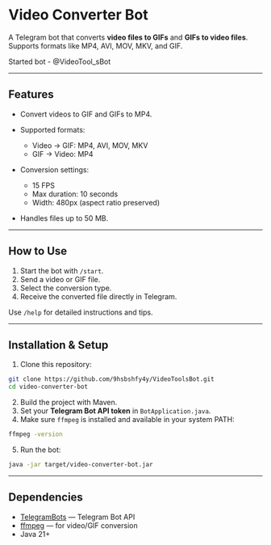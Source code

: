 # Video Converter Bot

A Telegram bot that converts **video files to GIFs** and **GIFs to video files**. 
Supports formats like MP4, AVI, MOV, MKV, and GIF. 

Started bot - @VideoTool_sBot

---

## Features

* Convert videos to GIF and GIFs to MP4.
* Supported formats:
  * Video → GIF: MP4, AVI, MOV, MKV
  * GIF → Video: MP4

* Conversion settings:
  * 15 FPS
  * Max duration: 10 seconds
  * Width: 480px (aspect ratio preserved)

* Handles files up to 50 MB.

---

## How to Use

1. Start the bot with `/start`.
2. Send a video or GIF file.
3. Select the conversion type.
4. Receive the converted file directly in Telegram.

Use `/help` for detailed instructions and tips.

---

## Installation & Setup

1. Clone this repository:

```bash
git clone https://github.com/9hsbshfy4y/VideoToolsBot.git
cd video-converter-bot
```

2. Build the project with Maven.
3. Set your **Telegram Bot API token** in `BotApplication.java`.
4. Make sure `ffmpeg` is installed and available in your system PATH:

```bash
ffmpeg -version
```

5. Run the bot:

```bash
java -jar target/video-converter-bot.jar
```

---

## Dependencies

* [TelegramBots](https://github.com/rubenlagus/TelegramBots) — Telegram Bot API
* [ffmpeg](https://ffmpeg.org/) — for video/GIF conversion
* Java 21+
